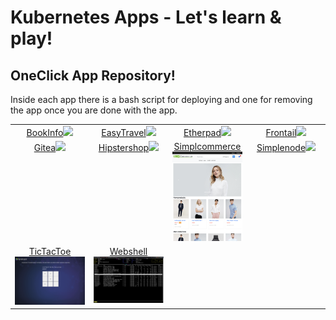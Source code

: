 # Kubernetes Apps - Let's learn & play!

## OneClick App Repository!

Inside each app there is a bash script for deploying and one for removing the app once you are done with the app. 


<table style="table-layout: fixed; width: 100%; text-align: center;" >
<tr valign="top">
  <td style="width:25%;"><a href="bookinfo" target="_blank">BookInfo<img src="https://istio.io/latest/docs/examples/bookinfo/noistio.svg"/></a></td>
  <td style="width:25%;"><a href="easytravel-k8s" target="_blank">EasyTravel<img src="https://community.dynatrace.com/t5/image/serverpage/image-id/4521iDEBB4D8F00CAB877"/></a></td>
  <td style="width:25%;"><a href="etherpad" target="_blank">Etherpad<img src="https://etherpad.org/img/etherpad_demo.gif"/></a></td>
  <td style="width:25%;"><a href="frontail" target="_blank">Frontail<img src="https://user-images.githubusercontent.com/455261/29570317-660c8122-8756-11e7-9d2f-8fea19e05211.gif"/></a></td>
</tr>
<tr valign="top">
  <td style="width:25%;"><a href="gitea" target="_blank">Gitea<img src="https://gitea.io/images/screenshot.png"/></a></td>
  <td style="width:25%;"><a href="hipstershop" target="_blank">Hipstershop<img src="https://raw.githubusercontent.com/mreider/microservices-demo-dt/master/docs/img/online-boutique-frontend-1.png"/></a></td>
  <td style="width:25%;"><a href="simplcommerce" target="_blank">Simplcommerce<img src="doc/img/simplcommerce.png"/></a></td>
  <td style="width:25%;"><a href="simplenode" target="_blank">Simplenode<img src="https://github.com/grabnerandi/simplenodeservice/raw/master/images/simplenodesersviceui.png"/></a></td>
</tr>
<tr valign="top">
  <td style="width:25%;"><a href="tictactoe" target="_blank">TicTacToe<img src="doc/img/tictactoe.png"/></a></td>
  <td style="width:25%;"><a href="webshell" target="_blank">Webshell<img src="doc/img/webshell.png"/></a></td>
  <td style="width:25%;"></td>
  <td style="width:25%;"></td>
</tr>